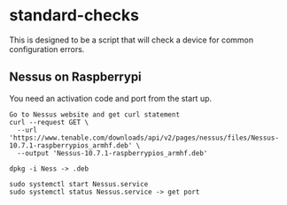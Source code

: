 # standard-checks
This is designed to be a script that will check a device for common configuration errors.


## Nessus on Raspberrypi
You need an activation code and port from the start up.
```
Go to Nessus website and get curl statement
curl --request GET \
  --url 'https://www.tenable.com/downloads/api/v2/pages/nessus/files/Nessus-10.7.1-raspberrypios_armhf.deb' \
  --output 'Nessus-10.7.1-raspberrypios_armhf.deb'

dpkg -i Ness -> .deb

sudo systemctl start Nessus.service
sudo systemctl status Nessus.service -> get port
```
